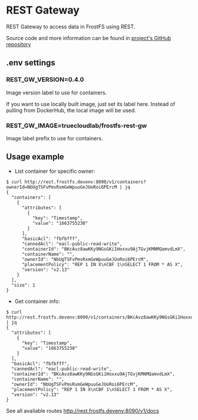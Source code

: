 # REST Gateway

REST Gateway to access data in FrostFS using REST.

Source code and more information can be found in [project's GitHub repository](https://github.com/TrueCloudLab/frostfs-rest-gw)

## .env settings

### REST_GW_VERSION=0.4.0

Image version label to use for containers.

If you want to use locally built image, just set its label here. 
Instead of pulling from DockerHub, the local image will be used.

### REST_GW_IMAGE=truecloudlab/frostfs-rest-gw

Image label prefix to use for containers.

## Usage example

- List container for specific owner:

```shell
$ curl http://rest.frostfs.devenv:8090/v1/containers?ownerId=NbUgTSFvPmsRxmGeWpuuGeJUoRoi6PErcM | jq
{
  "containers": [
    {
      "attributes": [
        {
          "key": "Timestamp",
          "value": "1663755230"
        }
      ],
      "basicAcl": "fbfbfff",
      "cannedAcl": "eacl-public-read-write",
      "containerId": "BKcAvz8awKKy9NGsGKi1Hoxxu9AjTGvjKMNMQamvdLmX",
      "containerName": "",
      "ownerId": "NbUgTSFvPmsRxmGeWpuuGeJUoRoi6PErcM",
      "placementPolicy": "REP 1 IN X\nCBF 1\nSELECT 1 FROM * AS X",
      "version": "v2.13"
    }
  ],
  "size": 1
}
```


- Get container info:

```shell
$ curl http://rest.frostfs.devenv:8090/v1/containers/BKcAvz8awKKy9NGsGKi1Hoxxu9AjTGvjKMNMQamvdLmX | jq
{
  "attributes": [
    {
      "key": "Timestamp",
      "value": "1663755230"
    }
  ],
  "basicAcl": "fbfbfff",
  "cannedAcl": "eacl-public-read-write",
  "containerId": "BKcAvz8awKKy9NGsGKi1Hoxxu9AjTGvjKMNMQamvdLmX",
  "containerName": "",
  "ownerId": "NbUgTSFvPmsRxmGeWpuuGeJUoRoi6PErcM",
  "placementPolicy": "REP 1 IN X\nCBF 1\nSELECT 1 FROM * AS X",
  "version": "v2.13"
}
```

See all available routes http://rest.frostfs.devenv:8090/v1/docs
